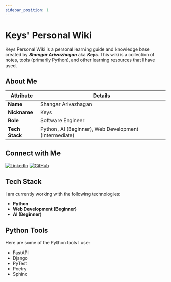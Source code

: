 ```yaml
---
sidebar_position: 1
---
```


# Keys' Personal Wiki

Keys Personal Wiki is a personal learning guide and knowledge base created by ***Shangar Arivazhagan*** aka ***Keys***.
This wiki is a collection of notes, tools (primarily Python), and other learning resources that I have used.

## About Me

| **Attribute**    | **Details**                                                             |
|------------------|-------------------------------------------------------------------------|
| **Name**         | Shangar Arivazhagan                                                     |
| **Nickname**     | Keys                                                                    |
| **Role**         | Software Engineer                                                       |
| **Tech Stack**   | Python, AI (Beginner), Web Development (Intermediate)                   |

## Connect with Me

[![LinkedIn](https://img.shields.io/badge/LinkedIn-%230077B5.svg?&style=for-the-badge&logo=linkedin&logoColor=white)](https://www.linkedin.com/in/shangar-arivazhagan/)
[![GitHub](https://img.shields.io/badge/GitHub-%23121011.svg?&style=for-the-badge&logo=github&logoColor=white)](https://github.com/shangar-t-a)

## Tech Stack

I am currently working with the following technologies:

- **Python**
- **Web Development (Beginner)**
- **AI (Beginner)**

## Python Tools

Here are some of the Python tools I use:

- FastAPI
- Django
- PyTest
- Poetry
- Sphinx
